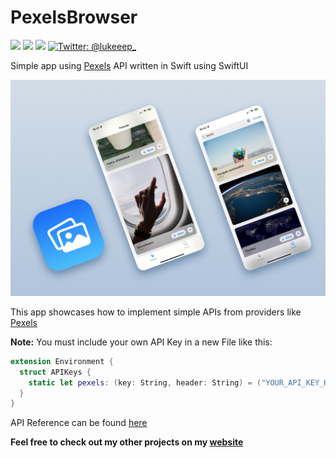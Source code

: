 # PexelsBrowser
<p>
    <img src="https://img.shields.io/badge/Swift-5.5.1-ff69b4.svg" />
    <img src="https://img.shields.io/badge/iOS-15+-brightgreen.svg" />
    <img src="https://img.shields.io/badge/macOS-12+-brightgreen.svg" />
    <a href="https://twitter.com/lukeeep_">
        <img src="https://img.shields.io/badge/Contact-@lukeeep_-lightgrey.svg?style=flat" alt="Twitter: @lukeeep_" />
    </a>
</p>

Simple app using [Pexels](https://pexels.com) API written in Swift using SwiftUI

![Pexels Browser Preview](https://github.com/lukepistrol/PexelsBrowser/blob/master/Resources/PexelsBrowserApp.jpg "Pexels Browser")

This app showcases how to implement simple APIs from providers like [Pexels](https://pexels.com)

**Note:** You must include your own API Key in a new File like this:

```swift 
extension Environment {
  struct APIKeys {
    static let pexels: (key: String, header: String) = ("YOUR_API_KEY_HERE", "Authorization")
  }
} 
```

API Reference can be found [here](https://www.pexels.com/api/documentation/)

**Feel free to check out my other projects on my [website](https://lukaspistrol.com)**
